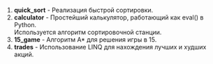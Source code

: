 1. **quick_sort** - Реализация быстрой сортировки.    
2. **calculator** - Простейший калькулятор, работающий как eval() в Python.  
Используется алгоритм сортировочной станции. 
3. **15_game** - Алгоритм A* для решения игры в 15. 
4. **trades** - Использование LINQ для нахождения лучших и худших акций.
